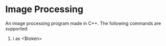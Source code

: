 # Image Processing
An image processing program made in C++. The following commands are supported:
1) i <filename> as <$token>
